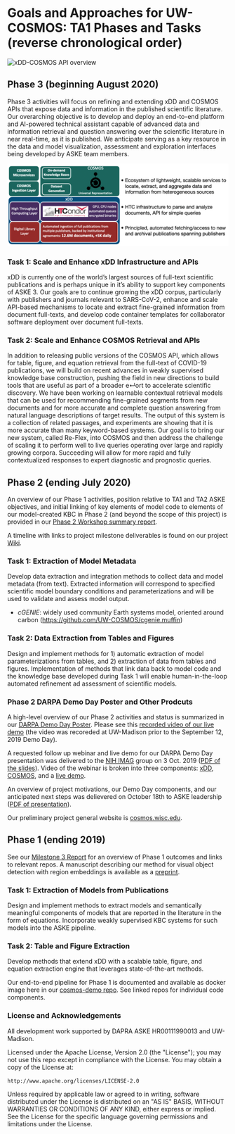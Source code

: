 # Goals and Approaches for UW-COSMOS: TA1 Phases and Tasks (reverse chronological order)

![xDD-COSMOS API overview](https://github.com/UW-COSMOS/project-docs/blob/master/presentations_reports/images/xdd_overview.jpg?raw=true)

## Phase 3 (beginning August 2020)
Phase 3 activities will focus on refining and extending xDD and COSMOS APIs that expose data and information in the published scientific literature. Our overarching objective is to develop and deploy an end-to-end platform and AI-powered technical assistant capable of advanced data and information retrieval and question answering over the scientific literature in near real-time, as it is published. We anticipate serving as a key resource in the data and model visualization, assessment and exploration interfaces being developed by ASKE team members.

<p align ="center"><img src="presentations_reports/images/overview2.png" alt="UW-COSMOS" width="850"/></p>

### Task 1: Scale and Enhance xDD Infrastructure and APIs
xDD is currently one of the world’s largest sources of full-text scientific publications and is perhaps unique in it’s ability to support key components of ASKE 3. Our goals are to continue growing the xDD corpus, particularly with publishers and journals relevant to SARS-CoV-2, enhance and scale API-based mechanisms to locate and extract fine-grained information from document full-texts, and develop code container templates for collaborator software deployment over document full-texts.

### Task 2: Scale and Enhance COSMOS Retrieval and APIs
In addition to releasing public versions of the COSMOS API, which allows for table, figure, and equation retrieval from the full-text of COVID-19 publications, we will  build on recent advances in weakly supervised knowledge base construction, pushing the field in new directions to build tools that are useful as part of a broader e↵ort to accelerate scientific discovery. We have been working on learnable contextual retrieval models that can be used for recommending fine-grained segments from new documents and for more accurate and complete question answering from natural language descriptions of target results. The output of this system is a collection of related passages, and experiments are showing that it is more accurate than many keyword-based systems. Our goal is to bring our new system, called Re-Flex, into COSMOS and then address the challenge of scaling it to perform well to live queries operating over large and rapidly growing corpora. Succeeding will allow for more rapid and fully contextualized responses to expert diagnostic and prognostic queries.


## Phase 2 (ending July 2020)
An overview of our Phase 1 activities, position relative to TA1 and TA2 ASKE objectives, and initial linking of key elements of model code to elements of our model-created KBC in Phase 2 (and beyond the scope of this project) is provided in our [Phase 2 Workshop summary report](https://github.com/UW-COSMOS/project-docs/blob/master/presentations_reports/ASKE_Ph2_position_COSMOS.pdf).

A timeline with links to project milestone deliverables is found on our project [Wiki](https://github.com/UW-COSMOS/project-docs/wiki/Project-Milestones).

### Task 1: Extraction of Model Metadata
Develop data extraction and integration methods to collect data and model metadata (from text). Extracted information will correspond to specified scientific model boundary conditions and parameterizations and will be used to validate and assess model output.

* _cGENIE_: widely used community Earth systems model, oriented around carbon (https://github.com/UW-COSMOS/cgenie.muffin)

### Task 2: Data Extraction from Tables and Figures
Design and implement methods for 1) automatic extraction of  model parameterizations from tables, and 2) extraction of data from tables and figures. Implementation of methods that link data back to model code and the knowledge base developed during Task 1 will enable human-in-the-loop automated refinement ad assessment of scientific models.

### Phase 2 DARPA Demo Day Poster and Other Prodcuts
A high-level overview of our Phase 2 activities and status is summarized in our [DARPA Demo Day Poster](https://github.com/UW-COSMOS/project-docs/tree/master/presentations_reports/ASKE_demo_poster.pdf). Please see this [recorded video of our live demo](https://drive.google.com/file/d/1V09nLcijn2SqHAPf1dSHIXdi8ys5-B1O/view?usp=sharing) (the video was recoreded at UW-Madison prior to the September 12, 2019 Demo Day). 

A requested follow up webinar and live demo for our DARPA Demo Day presentation was delivered to the [NIH IMAG](https://www.imagwiki.nibib.nih.gov/webinars/2019-ml-msm-pre-meeting-webinar-darpa-aske-cosmos-platform) group on 3 Oct. 2019 ([PDF of the slides](https://github.com/UW-COSMOS/project-docs/blob/master/presentations_reports/NIH_2019.pdf)). Video of the webinar is broken into three components: [xDD](https://www.youtube.com/watch?v=2caVjq4Jxog), [COSMOS](https://www.youtube.com/watch?v=2XP_fxSWhMs&t=10s), and a [live demo](https://www.youtube.com/watch?v=-oEFualmi-I&t=13s).

An overview of project motivations, our Demo Day components, and our anticipated next steps was delievered on October 18th to ASKE leadership ([PDF of presentation](https://github.com/UW-COSMOS/project-docs/blob/master/presentations_reports/ASKE_TA1_Demo_FINAL.key.pdf)).

Our preliminary project general website is [cosmos.wisc.edu](http://cosmos.wisc.edu).

## Phase 1 (ending 2019)
See our [Milestone 3 Report](https://github.com/UW-COSMOS/project-docs/tree/master/presentations_reports/milestone_3) for an overview of Phase 1 outcomes and links to relevant repos. A manuscript describing our method for visual object detection with region embeddings is available as a [preprint](https://arxiv.org/abs/1910.12462).

### Task 1: Extraction of Models from Publications
Design and implement methods to extract models and semantically meaningful components of models that are reported in the literature in the form of equations. Incorporate weakly supervised KBC systems for such models into the ASKE pipeline.

### Task 2: Table and Figure Extraction
Develop methods that extend xDD with a scalable table, figure, and equation extraction engine that leverages state-of-the-art methods.

Our end-to-end pipeline for Phase 1 is documented and available as docker image here in our [cosmos-demo repo](https://github.com/UW-COSMOS/cosmos-demo). See linked repos for individual code components.


### License and Acknowledgements
All development work supported by DAPRA ASKE HR00111990013 and UW-Madison.

Licensed under the Apache License, Version 2.0 (the "License");
you may not use this repo except in compliance with the License.
You may obtain a copy of the License at:

    http://www.apache.org/licenses/LICENSE-2.0

Unless required by applicable law or agreed to in writing, software
distributed under the License is distributed on an "AS IS" BASIS,
WITHOUT WARRANTIES OR CONDITIONS OF ANY KIND, either express or implied.
See the License for the specific language governing permissions and
limitations under the License.

